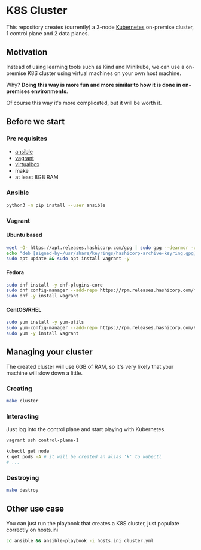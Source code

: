 # K8S Cluster

This repository creates (currently) a 3-node [Kubernetes](https://kubernetes.io/) on-premise cluster, 1 control plane and 2 data planes.

## Motivation

Instead of using learning tools such as Kind and Minikube, we can use a on-premise K8S cluster using virtual machines on your own host machine.

Why? **Doing this way is more fun and more similar to how it is done in on-premises environments**.

Of course this way it's more complicated, but it will be worth it.

## Before we start

### Pre requisites

* [ansible](https://www.ansible.com/)
* [vagrant](https://www.vagrantup.com/)
* [virtualbox](https://www.virtualbox.org/wiki/Downloads)
* make
* at least 8GB RAM

### Ansible

```sh
python3 -m pip install --user ansible
```

### Vagrant

#### Ubuntu based

```sh
wget -O- https://apt.releases.hashicorp.com/gpg | sudo gpg --dearmor -o /usr/share/keyrings/hashicorp-archive-keyring.gpg
echo "deb [signed-by=/usr/share/keyrings/hashicorp-archive-keyring.gpg] https://apt.releases.hashicorp.com $(lsb_release -cs) main" | sudo tee /etc/apt/sources.list.d/hashicorp.list
sudo apt update && sudo apt install vagrant -y
```

#### Fedora

```sh
sudo dnf install -y dnf-plugins-core
sudo dnf config-manager --add-repo https://rpm.releases.hashicorp.com/fedora/hashicorp.repo
sudo dnf -y install vagrant
```

#### CentOS/RHEL

```sh
sudo yum install -y yum-utils
sudo yum-config-manager --add-repo https://rpm.releases.hashicorp.com/RHEL/hashicorp.repo
sudo yum -y install vagrant
```

## Managing your cluster

The created cluster will use 6GB of RAM, so it's very likely that your machine will slow down a little.

### Creating

```sh
make cluster
```

### Interacting

Just log into the control plane and start playing with Kubernetes.

```sh
vagrant ssh control-plane-1
```

```sh
kubectl get node
k get pods -A # it will be created an alias 'k' to kubectl
# ...
```

### Destroying

```sh
make destroy
```

## Other use case

You can just run the playbook that creates a K8S cluster, just populate correctly on hosts.ini

```sh
cd ansible && ansible-playbook -i hosts.ini cluster.yml
```
